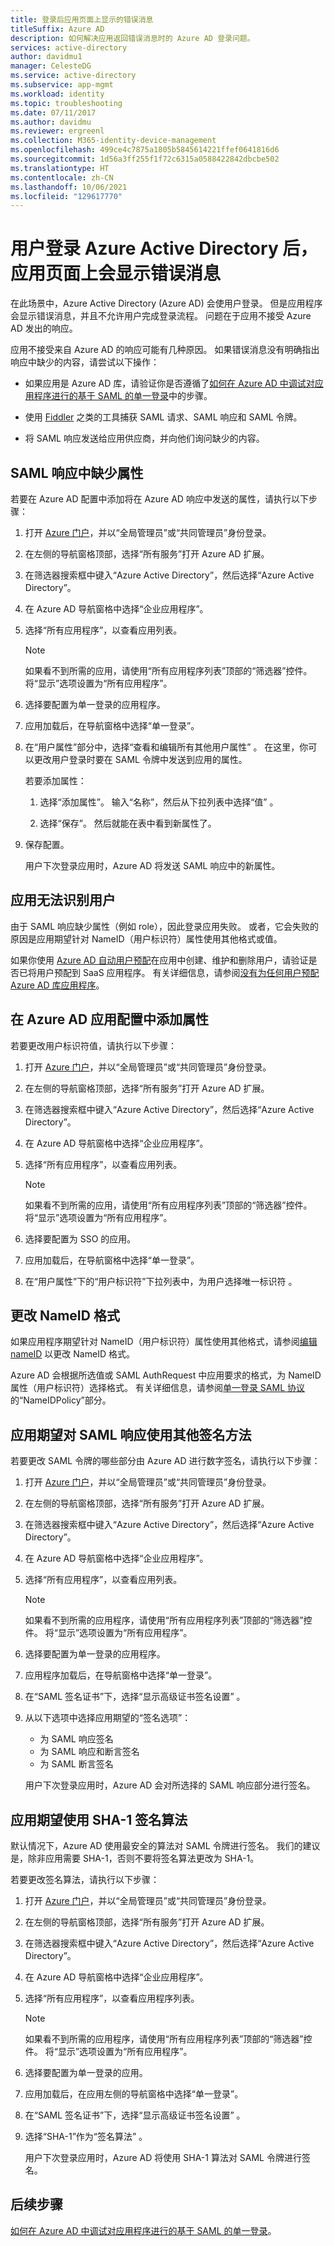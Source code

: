 ```yaml
---
title: 登录后应用页面上显示的错误消息
titleSuffix: Azure AD
description: 如何解决应用返回错误消息时的 Azure AD 登录问题。
services: active-directory
author: davidmu1
manager: CelesteDG
ms.service: active-directory
ms.subservice: app-mgmt
ms.workload: identity
ms.topic: troubleshooting
ms.date: 07/11/2017
ms.author: davidmu
ms.reviewer: ergreenl
ms.collection: M365-identity-device-management
ms.openlocfilehash: 499ce4c7875a1805b5845614221ffef0641816d6
ms.sourcegitcommit: 1d56a3ff255f1f72c6315a0588422842dbcbe502
ms.translationtype: HT
ms.contentlocale: zh-CN
ms.lasthandoff: 10/06/2021
ms.locfileid: "129617770"
---
```

# <a name="an-app-page-shows-an-error-message-after-the-user-signs-in-azure-active-directory"></a>用户登录 Azure Active Directory 后，应用页面上会显示错误消息

在此场景中，Azure Active Directory (Azure AD) 会使用户登录。 但是应用程序会显示错误消息，并且不允许用户完成登录流程。 问题在于应用不接受 Azure AD 发出的响应。

应用不接受来自 Azure AD 的响应可能有几种原因。 如果错误消息没有明确指出响应中缺少的内容，请尝试以下操作：

- 如果应用是 Azure AD 库，请验证你是否遵循了[如何在 Azure AD 中调试对应用程序进行的基于 SAML 的单一登录](./debug-saml-sso-issues.md)中的步骤。

- 使用 [Fiddler](https://www.telerik.com/fiddler) 之类的工具捕获 SAML 请求、SAML 响应和 SAML 令牌。

- 将 SAML 响应发送给应用供应商，并向他们询问缺少的内容。

## <a name="attributes-are-missing-from-the-saml-response"></a>SAML 响应中缺少属性

若要在 Azure AD 配置中添加将在 Azure AD 响应中发送的属性，请执行以下步骤：

1. 打开 [Azure 门户](https://portal.azure.com/)，并以“全局管理员”或“共同管理员”身份登录。

2. 在左侧的导航窗格顶部，选择“所有服务”打开 Azure AD 扩展。

3. 在筛选器搜索框中键入“Azure Active Directory”，然后选择“Azure Active Directory”。

4. 在 Azure AD 导航窗格中选择“企业应用程序”。

5. 选择“所有应用程序”，以查看应用列表。

   > [!NOTE]
   > 如果看不到所需的应用，请使用“所有应用程序列表”顶部的“筛选器”控件。 将“显示”选项设置为“所有应用程序”。

6. 选择要配置为单一登录的应用程序。

7. 应用加载后，在导航窗格中选择“单一登录”。

8. 在“用户属性”部分中，选择“查看和编辑所有其他用户属性” 。 在这里，你可以更改用户登录时要在 SAML 令牌中发送到应用的属性。

   若要添加属性：

   1. 选择“添加属性”。 输入“名称”，然后从下拉列表中选择“值” 。

   1. 选择“保存”。 然后就能在表中看到新属性了。

9. 保存配置。

   用户下次登录应用时，Azure AD 将发送 SAML 响应中的新属性。

## <a name="the-app-doesnt-identify-the-user"></a>应用无法识别用户

由于 SAML 响应缺少属性（例如 role），因此登录应用失败。 或者，它会失败的原因是应用期望针对 NameID（用户标识符）属性使用其他格式或值。

如果你使用 [Azure AD 自动用户预配](../app-provisioning/user-provisioning.md)在应用中创建、维护和删除用户，请验证是否已将用户预配到 SaaS 应用程序。 有关详细信息，请参阅[没有为任何用户预配 Azure AD 库应用程序](../app-provisioning/application-provisioning-config-problem-no-users-provisioned.md)。

## <a name="add-an-attribute-to-the-azure-ad-app-configuration"></a>在 Azure AD 应用配置中添加属性

若要更改用户标识符值，请执行以下步骤：

1. 打开 [Azure 门户](https://portal.azure.com/)，并以“全局管理员”或“共同管理员”身份登录。

2. 在左侧的导航窗格顶部，选择“所有服务”打开 Azure AD 扩展。

3. 在筛选器搜索框中键入“Azure Active Directory”，然后选择“Azure Active Directory”。

4. 在 Azure AD 导航窗格中选择“企业应用程序”。

5. 选择“所有应用程序”，以查看应用列表。

   > [!NOTE]
   > 如果看不到所需的应用，请使用“所有应用程序列表”顶部的“筛选器”控件。 将“显示”选项设置为“所有应用程序”。

6. 选择要配置为 SSO 的应用。

7. 应用加载后，在导航窗格中选择“单一登录”。

8. 在“用户属性”下的“用户标识符”下拉列表中，为用户选择唯一标识符 。

## <a name="change-the-nameid-format"></a>更改 NameID 格式

如果应用程序期望针对 NameID（用户标识符）属性使用其他格式，请参阅[编辑 nameID](../develop/active-directory-saml-claims-customization.md#editing-nameid) 以更改 NameID 格式。

Azure AD 会根据所选值或 SAML AuthRequest 中应用要求的格式，为 NameID 属性（用户标识符）选择格式。 有关详细信息，请参阅[单一登录 SAML 协议](../develop/single-sign-on-saml-protocol.md#nameidpolicy)的“NameIDPolicy”部分。

## <a name="the-app-expects-a-different-signature-method-for-the-saml-response"></a>应用期望对 SAML 响应使用其他签名方法

若要更改 SAML 令牌的哪些部分由 Azure AD 进行数字签名，请执行以下步骤：

1. 打开 [Azure 门户](https://portal.azure.com/)，并以“全局管理员”或“共同管理员”身份登录。

2. 在左侧的导航窗格顶部，选择“所有服务”打开 Azure AD 扩展。

3. 在筛选器搜索框中键入“Azure Active Directory”，然后选择“Azure Active Directory”。

4. 在 Azure AD 导航窗格中选择“企业应用程序”。

5. 选择“所有应用程序”，以查看应用列表。

   > [!NOTE]
   > 如果看不到所需的应用程序，请使用“所有应用程序列表”顶部的“筛选器”控件。 将“显示”选项设置为“所有应用程序”。

6. 选择要配置为单一登录的应用程序。

7. 应用程序加载后，在导航窗格中选择“单一登录”。

8. 在“SAML 签名证书”下，选择“显示高级证书签名设置” 。

9. 从以下选项中选择应用期望的“签名选项”：

   - 为 SAML 响应签名
   - 为 SAML 响应和断言签名
   - 为 SAML 断言签名

   用户下次登录应用时，Azure AD 会对所选择的 SAML 响应部分进行签名。

## <a name="the-app-expects-the-sha-1-signing-algorithm"></a>应用期望使用 SHA-1 签名算法

默认情况下，Azure AD 使用最安全的算法对 SAML 令牌进行签名。 我们的建议是，除非应用需要 SHA-1，否则不要将签名算法更改为 SHA-1。

若要更改签名算法，请执行以下步骤：

1. 打开 [Azure 门户](https://portal.azure.com/)，并以“全局管理员”或“共同管理员”身份登录。

2. 在左侧的导航窗格顶部，选择“所有服务”打开 Azure AD 扩展。

3. 在筛选器搜索框中键入“Azure Active Directory”，然后选择“Azure Active Directory”。

4. 在 Azure AD 导航窗格中选择“企业应用程序”。

5. 选择“所有应用程序”，以查看应用程序列表。

   > [!NOTE]
   > 如果看不到所需的应用程序，请使用“所有应用程序列表”顶部的“筛选器”控件。 将“显示”选项设置为“所有应用程序”。

6. 选择要配置为单一登录的应用。

7. 应用加载后，在应用左侧的导航窗格中选择“单一登录”。

8. 在“SAML 签名证书”下，选择“显示高级证书签名设置” 。

9. 选择“SHA-1”作为“签名算法” 。

   用户下次登录应用时，Azure AD 将使用 SHA-1 算法对 SAML 令牌进行签名。

## <a name="next-steps"></a>后续步骤

[如何在 Azure AD 中调试对应用程序进行的基于 SAML 的单一登录](./debug-saml-sso-issues.md)。
